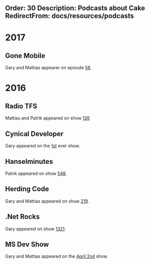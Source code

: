 ﻿Order: 30
Description: Podcasts about Cake
RedirectFrom: docs/resources/podcasts
---

# 2017

## Gone Mobile

Gary and Mattias appearer on episode [58](http://www.gonemobile.io/58).

# 2016

## Radio TFS

Mattias and Patrik appeared on show [126](http://radiotfs.com/Show/126/CakeByDevsForDevs)

## Cynical Developer

Gary appeared on the [1st](http://cynicaldeveloper.com/podcast/1/) ever show.

## Hanselminutes

Patrik appeared on show [548](http://hanselminutes.com/548/cake-build-a-c-make-cross-platform-build-automation-system-with-patrik-svensson).

## Herding Code

Gary and Mattias appeared on show [219](http://herdingcode.com/herding-code-219-cake-with-gary-park-and-mattias-karlsson/).

## .Net Rocks

Gary appeared on show [1321](https://www.dotnetrocks.com/?show=1321).

## MS Dev Show

Gary and Mattias appeared on the [April 2nd](http://msdevshow.com/2016/04/cakebuild-with-mattias-karlsson-and-gary-ewan-park/) show.
